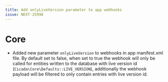 ```yaml
---
title: Add onlyLiveVersion parameter to app webhooks
issue: NEXT-25998
---
```

# Core
* Added new parameter `onlyLiveVersion` to webhooks in app manifest.xml file. By default set to false, when set to true the webhook will only be called for entities written to the database with live version id (`Cicada\Core\Defaults::LIVE_VERSION`), additionally the webhook payload will be filtered to only contain entries with live version id.
